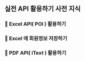 ## 실전 API 활용하기 사전 지식
### 🚀 Excel API( POI ) 활용하기
### 🚀 Excel 에 회원정보 저장하기
### 🚀 PDF API( iText ) 활용하기
